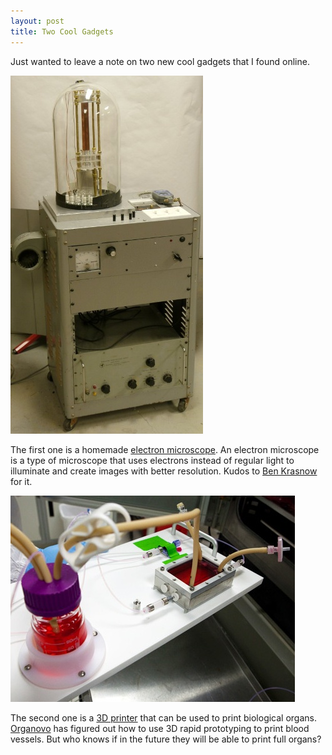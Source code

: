 ```yaml
---
layout: post
title: Two Cool Gadgets
---
```


<p>
Just wanted to leave a note on two new cool gadgets that I found online.
</p>

<img src="/images/electron-microscope.jpg"
  alt="Homemade electron microscope" />

<p>
The first one is a homemade
<a href="http://en.wikipedia.org/wiki/Electron_microscope">
  electron microscope</a>. An electron microscope is a type of microscope
that uses electrons instead of regular light to illuminate and create
images with better resolution. Kudos to
<a href="http://benkrasnow.blogspot.com/2011/03/diy-scanning-electron-microscope.html">
  Ben Krasnow</a> for it.
</p>

<img src="/images/3d-bioprinter.jpg"
  alt="3D printer capable of printing biological organs" />

<p>
The second one is a <a href="http://en.wikipedia.org/wiki/3D_printing">
  3D printer</a> that can be used to print biological organs.
<a href="http://www.organovo.com/">Organovo</a> has figured out how to
use 3D rapid prototyping to print blood vessels. But who knows if in
the future they will be able to print full organs?
</p>
